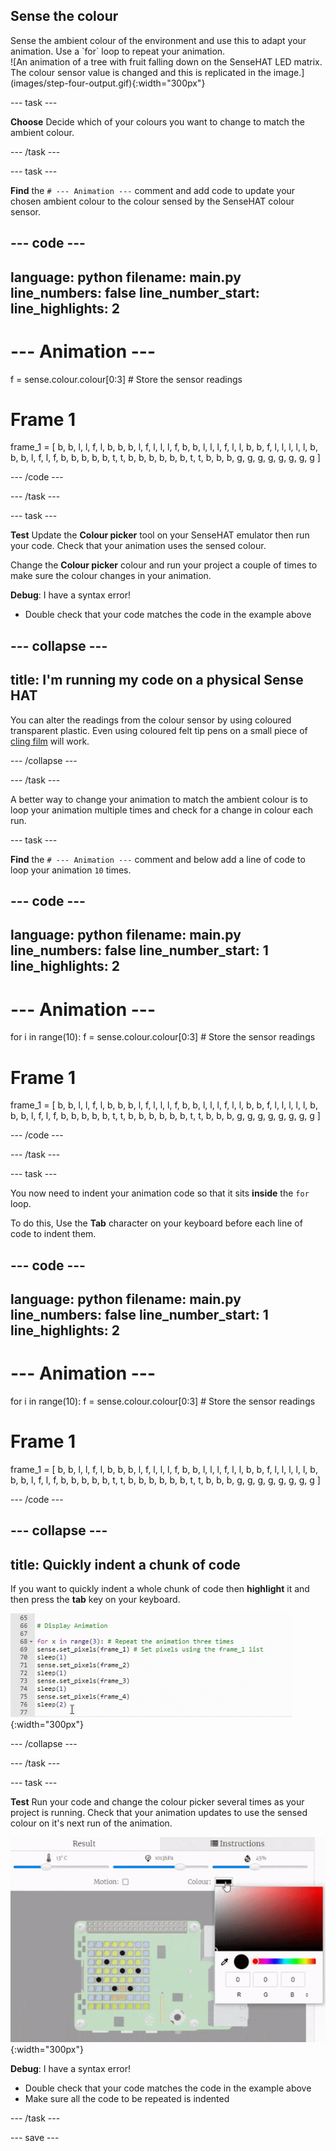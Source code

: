 ## Sense the colour

<div style="display: flex; flex-wrap: wrap">
<div style="flex-basis: 200px; flex-grow: 1; margin-right: 15px;">
Sense the ambient colour of the environment and use this to adapt your animation. Use a `for` loop to repeat your animation.
</div>
<div>
![An animation of a tree with fruit falling down on the SenseHAT LED matrix. The colour sensor value is changed and this is replicated in the image.](images/step-four-output.gif){:width="300px"}
</div>
</div>

--- task ---

**Choose** Decide which of your colours you want to change to match the ambient colour. 

--- /task ---

--- task ---

**Find** the `# --- Animation ---` comment and add code to update your chosen ambient colour to the colour sensed by the SenseHAT colour sensor. 

--- code ---
---
language: python
filename: main.py
line_numbers: false
line_number_start: 
line_highlights: 2
---
# --- Animation ---
f = sense.colour.colour[0:3] # Store the sensor readings

# Frame 1
frame_1 = [
   b, b, l, l, f, l, b, b,
   b, l, f, l, l, l, f, b,
   b, l, l, l, f, l, l, b,
   b, f, l, l, l, l, l, b,
   b, b, l, f, l, f, b, b,
   b, b, b, t, t, b, b, b,
   b, b, b, t, t, b, b, b,
   g, g, g, g, g, g, g, g
   ]
 
--- /code ---

--- /task ---

--- task ---

**Test** Update the **Colour picker** tool on your SenseHAT emulator then run your code. Check that your animation uses the sensed colour. 

Change the **Colour picker** colour and run your project a couple of times to make sure the colour changes in your animation. 

**Debug**:
I have a syntax error!
+ Double check that your code matches the code in the example above

--- collapse ---
---
title: I'm running my code on a physical Sense HAT
---
You can alter the readings from the colour sensor by using coloured transparent plastic. Even using coloured felt tip pens on a small piece of [cling film](https://en.wikipedia.org/wiki/Plastic_wrap) will work.

--- /collapse ---

--- /task ---

A better way to change your animation to match the ambient colour is to loop your animation multiple times and check for a change in colour each run.

--- task ---

**Find** the `# --- Animation ---` comment and below add a line of code to loop your animation `10` times. 

--- code ---
---
language: python
filename: main.py
line_numbers: false
line_number_start: 1 
line_highlights: 2
---
# --- Animation ---
for i in range(10):
f = sense.colour.colour[0:3] # Store the sensor readings

# Frame 1
frame_1 = [
   b, b, l, l, f, l, b, b,
   b, l, f, l, l, l, f, b,
   b, l, l, l, f, l, l, b,
   b, f, l, l, l, l, l, b,
   b, b, l, f, l, f, b, b,
   b, b, b, t, t, b, b, b,
   b, b, b, t, t, b, b, b,
   g, g, g, g, g, g, g, g
   ]
 
--- /code ---

--- /task ---

--- task ---

You now need to indent your animation code so that it sits **inside** the `for` loop.

To do this, Use the **Tab** character on your keyboard before each line of code to indent them. 

--- code ---
---
language: python
filename: main.py
line_numbers: false
line_number_start: 1 
line_highlights: 2
---
# --- Animation ---
for i in range(10):
  f = sense.colour.colour[0:3] # Store the sensor readings

  # Frame 1
  frame_1 = [
    b, b, l, l, f, l, b, b,
    b, l, f, l, l, l, f, b,
    b, l, l, l, f, l, l, b,
    b, f, l, l, l, l, l, b,
    b, b, l, f, l, f, b, b,
    b, b, b, t, t, b, b, b,
    b, b, b, t, t, b, b, b,
    g, g, g, g, g, g, g, g
  ]
 
--- /code ---

--- collapse ---
---
title: Quickly indent a chunk of code
---

If you want to quickly indent a whole chunk of code then **highlight** it and then press the **tab** key on your keyboard. 

![An animation showing a chunk of code being indented in one go by using the tab key.](images/tab-code.gif){:width="300px"}

--- /collapse ---

--- /task ---

--- task ---

**Test** Run your code and change the colour picker several times as your project is running. Check that your animation updates to use the sensed colour on it's next run of the animation. 

![An animation of a tree with fruit falling down on the SenseHAT LED matrix. The colour sensor value is changed and this is replicated in the image.](images/step-four-output.gif){:width="300px"}

**Debug**:
I have a syntax error!
+ Double check that your code matches the code in the example above
+ Make sure all the code to be repeated is indented  

--- /task ---

--- save ---